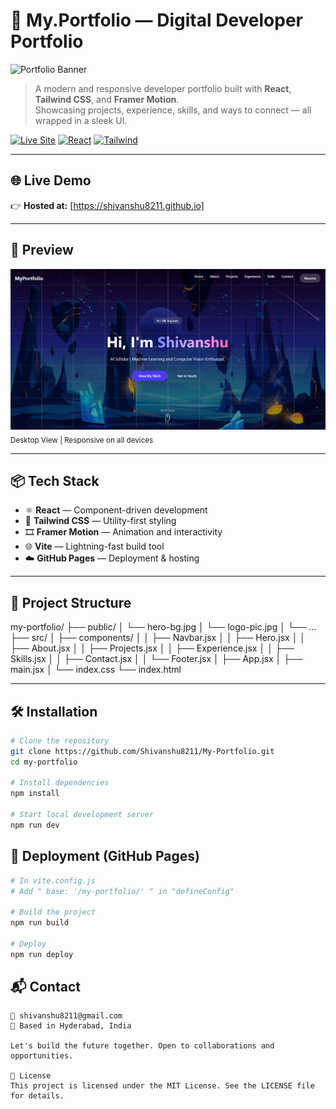# 🚀 My.Portfolio — Digital Developer Portfolio

![Portfolio Banner](hero-bg.webp)

> A modern and responsive developer portfolio built with **React**, **Tailwind CSS**, and **Framer Motion**.  
> Showcasing projects, experience, skills, and ways to connect — all wrapped in a sleek UI.

[![Live Site](https://img.shields.io/badge/Live%20Site-Click%20Here-success)](https://your-username.github.io/)
[![React](https://img.shields.io/badge/Made%20With-React-61DAFB.svg?logo=react&logoColor=white)](https://reactjs.org/)
[![Tailwind](https://img.shields.io/badge/Styled%20With-Tailwind%20CSS-38B2AC.svg?logo=tailwindcss&logoColor=white)](https://tailwindcss.com/)

---

## 🌐 Live Demo

👉 **Hosted at:** [https://shivanshu8211.github.io]

---

## 📸 Preview

![Screenshot](screenshots/portfolio-desktop.png)  
<sub>Desktop View | Responsive on all devices</sub>

---

## 📦 Tech Stack

- ⚛️ **React** — Component-driven development
- 🎨 **Tailwind CSS** — Utility-first styling
- 🎞️ **Framer Motion** — Animation and interactivity
- 🌐 **Vite** — Lightning-fast build tool
- ☁️ **GitHub Pages** — Deployment & hosting

---

## 📁 Project Structure

my-portfolio/
├── public/
│   └── hero-bg.jpg
│   └── logo-pic.jpg
│   └── ...
├── src/
│   ├── components/
│   │   ├── Navbar.jsx
│   │   ├── Hero.jsx
│   │   ├── About.jsx
│   │   ├── Projects.jsx
│   │   ├── Experience.jsx
│   │   ├── Skills.jsx
│   │   ├── Contact.jsx
│   │   └── Footer.jsx
│   ├── App.jsx
│   ├── main.jsx
│   └── index.css
└── index.html

---

## 🛠️ Installation

```bash
# Clone the repository
git clone https://github.com/Shivanshu8211/My-Portfolio.git
cd my-portfolio

# Install dependencies
npm install

# Start local development server
npm run dev

```

## 🚀 Deployment (GitHub Pages)

```bash
# In vite.config.js
# Add " base: '/my-portfolio/' " in "defineConfig"

# Build the project
npm run build

# Deploy
npm run deploy

```

## 📬 Contact

```
📧 shivanshu8211@gmail.com
📍 Based in Hyderabad, India

Let's build the future together. Open to collaborations and opportunities.

📝 License
This project is licensed under the MIT License. See the LICENSE file for details.